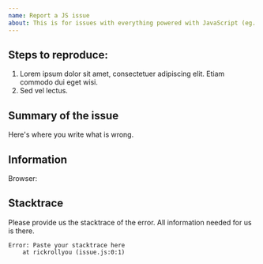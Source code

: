 ```yaml
---
name: Report a JS issue
about: This is for issues with everything powered with JavaScript (eg. the hamburger menu)
---
```


## Steps to reproduce:
1. Lorem ipsum dolor sit amet, consectetuer adipiscing elit. Etiam commodo dui eget wisi.
2. Sed vel lectus.

## Summary of the issue
Here's where you write what is wrong. 

## Information
Browser: 

## Stacktrace
Please provide us the stacktrace of the error. All information needed for us is there.
<!--
Don't know how?
Open Developer Tools using CTRL+SHIFT+I, click on Console,
and copy the ENTIRE stacktrace there.
If you can't copy it, screenshot it and paste it outside of the code block.
The code block looks like this:
```
text
```
-->

```
Error: Paste your stacktrace here
    at rickrollyou (issue.js:0:1)
```